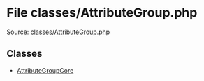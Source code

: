 File classes/AttributeGroup.php
=========

Source: [classes/AttributeGroup.php](https://github.com/PrestaShop/PrestaShop/blob/1.6.0.9/classes/AttributeGroup.php)


Classes
-------

* [AttributeGroupCore](class.AttributeGroupCore.md)

